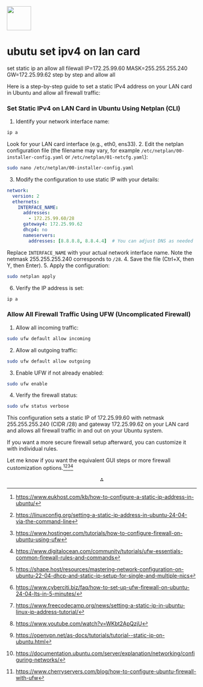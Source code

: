 <img src="https://r2cdn.perplexity.ai/pplx-full-logo-primary-dark%402x.png" style="height:64px;margin-right:32px"/>

# ubutu set ipv4 on lan card

set static ip an allow all filewall
IP=172.25.99.60
MASK=255.255.255.240
GW=172.25.99.62
step by step and allow all

Here is a step-by-step guide to set a static IPv4 address on your LAN card in Ubuntu and allow all firewall traffic:

### Set Static IPv4 on LAN Card in Ubuntu Using Netplan (CLI)

1. Identify your network interface name:

```bash
ip a
```

Look for your LAN card interface (e.g., eth0, ens33).
2. Edit the netplan configuration file (the filename may vary, for example `/etc/netplan/00-installer-config.yaml` or `/etc/netplan/01-netcfg.yaml`):

```bash
sudo nano /etc/netplan/00-installer-config.yaml
```

3. Modify the configuration to use static IP with your details:

```yaml
network:
  version: 2
  ethernets:
    INTERFACE_NAME:
      addresses:
        - 172.25.99.60/28
      gateway4: 172.25.99.62
      dhcp4: no
      nameservers:
        addresses: [8.8.8.8, 8.8.4.4]  # You can adjust DNS as needed
```

Replace `INTERFACE_NAME` with your actual network interface name. Note the netmask 255.255.255.240 corresponds to `/28`.
4. Save the file (Ctrl+X, then Y, then Enter).
5. Apply the configuration:

```bash
sudo netplan apply
```

6. Verify the IP address is set:

```bash
ip a
```


### Allow All Firewall Traffic Using UFW (Uncomplicated Firewall)

1. Allow all incoming traffic:

```bash
sudo ufw default allow incoming
```

2. Allow all outgoing traffic:

```bash
sudo ufw default allow outgoing
```

3. Enable UFW if not already enabled:

```bash
sudo ufw enable
```

4. Verify the firewall status:

```bash
sudo ufw status verbose
```


This configuration sets a static IP of 172.25.99.60 with netmask 255.255.255.240 (CIDR /28) and gateway 172.25.99.62 on your LAN card and allows all firewall traffic in and out on your Ubuntu system.

If you want a more secure firewall setup afterward, you can customize it with individual rules.

Let me know if you want the equivalent GUI steps or more firewall customization options.[^1_1][^1_2][^1_3][^1_4]
<span style="display:none">[^1_10][^1_11][^1_5][^1_6][^1_7][^1_8][^1_9]</span>

<div style="text-align: center">⁂</div>

[^1_1]: https://www.eukhost.com/kb/how-to-configure-a-static-ip-address-in-ubuntu/

[^1_2]: https://linuxconfig.org/setting-a-static-ip-address-in-ubuntu-24-04-via-the-command-line

[^1_3]: https://www.hostinger.com/tutorials/how-to-configure-firewall-on-ubuntu-using-ufw

[^1_4]: https://www.digitalocean.com/community/tutorials/ufw-essentials-common-firewall-rules-and-commands

[^1_5]: https://www.freecodecamp.org/news/setting-a-static-ip-in-ubuntu-linux-ip-address-tutorial/

[^1_6]: https://www.youtube.com/watch?v=WKbt2ApQzjU

[^1_7]: https://openvpn.net/as-docs/tutorials/tutorial--static-ip-on-ubuntu.html

[^1_8]: https://documentation.ubuntu.com/server/explanation/networking/configuring-networks/

[^1_9]: https://www.cherryservers.com/blog/how-to-configure-ubuntu-firewall-with-ufw

[^1_10]: https://shape.host/resources/mastering-network-configuration-on-ubuntu-22-04-dhcp-and-static-ip-setup-for-single-and-multiple-nics

[^1_11]: https://www.cyberciti.biz/faq/how-to-set-up-ufw-firewall-on-ubuntu-24-04-lts-in-5-minutes/

